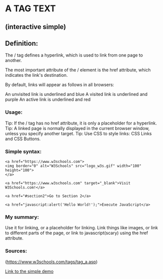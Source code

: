 # A TAG TEXT 
## (interactive simple)

## Definition:
The /<a> tag defines a hyperlink, which is used to link from one page to another.

The most important attribute of the /<a> element is the href attribute, which indicates the link's destination.

By default, links will appear as follows in all browsers:

An unvisited link is underlined and blue
A visited link is underlined and purple
An active link is underlined and red

### Usage:
Tip: If the /<a> tag has no href attribute, it is only a placeholder for a hyperlink.
Tip: A linked page is normally displayed in the current browser window, unless you specify another target.
Tip: Use CSS to style links: CSS Links and CSS Buttons.

### Simple syntax:

```
<a href="https://www.w3schools.com">
<img border="0" alt="W3Schools" src="logo_w3s.gif" width="100" height="100">
</a>

<a href="https://www.w3schools.com" target="_blank">Visit W3Schools.com!</a>

<a href="#section2">Go to Section 2</a>

<a href="javascript:alert('Hello World!');">Execute JavaScript</a>
```

### My summary:

Use it for linking, or a placeholder for linking. Link things like images, or link to different parts of the page, or link to javascript(scary) using the href attribute. 

### Sources:
(https://www.w3schools.com/tags/tag_a.asp)

[Link to the simple demo](https://ngngo0.github.io/study/a_tag/01desc.html)